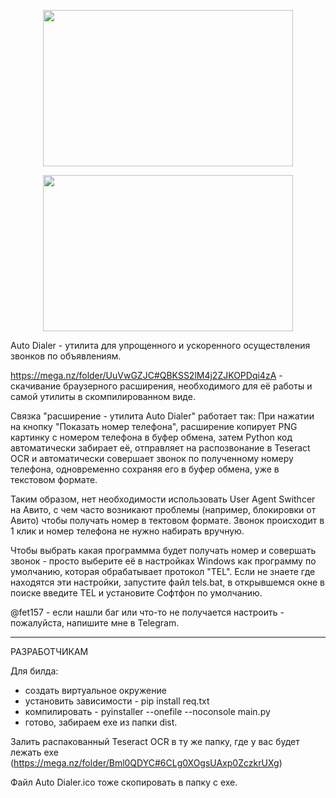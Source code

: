 <p align="center">
<img width="400" height="250" src="https://github.com/user-attachments/assets/1cd7fce2-5d40-45a1-992b-334508c70fe4">
</p>
<p align="center">
<img width="400" height="250" src="https://github.com/user-attachments/assets/0e864108-dfc2-4507-b480-e38f76741e1f">
</p>

Auto Dialer - утилита для упрощенного и ускоренного осуществления звонков по объявлениям.

https://mega.nz/folder/UuVwGZJC#QBKSS2lM4j2ZJKOPDqi4zA - скачивание браузерного расширения, необходимого для её работы и
самой утилиты в скомпилированном виде.

Связка "расширение - утилита Auto Dialer" работает так:
При нажатии  на кнопку "Показать номер телефона", расширение копирует PNG картинку с номером телефона в буфер обмена, затем
Python код автоматически забирает её, отправляет на распозвонание в Teseract OCR и автоматически совершает звонок по
полученному номеру телефона, одновременно сохраняя его в буфер обмена, уже в текстовом формате.

Таким образом, нет необходимости использовать User Agent Swithcer на Авито, с чем часто возникают проблемы (например, блокировки от Авито)
чтобы получать номер в тектовом формате. Звонок происходит в 1 клик и номер телефона не нужно набирать вручную.

Чтобы выбрать какая программма будет получать номер и совершать звонок - просто выберите её в настройках Windows
как программу по умолчанию, которая обрабатывает протокол "TEL".
Если не знаете где находятся эти настройки, запустите файл tels.bat, в открывшемся окне в поиске введите TEL и установите Софтфон по умолчанию.

@fet157 - если нашли баг или что-то не получается настроить - пожалуйста, напишите мне в Telegram.

-------------------------------------------------------------------------------
РАЗРАБОТЧИКАМ                                                              
                                                                              
Для билда:                                                                 
                                                                              
- создать виртуальное окружение                                               
- установить зависимости - pip install req.txt                                
- компилировать - pyinstaller --onefile --noconsole main.py                   
- готово, забираем exe из папки dist.                                         
                                                                              
Залить распакованный Teseract OCR в ту же папку, где у вас будет лежать exe   
(https://mega.nz/folder/Bml0QDYC#6CLg0XOgsUAxp0ZczkrUXg)                      
                                                                              
Файл Auto Dialer.ico тоже скопировать в папку с exe.                          